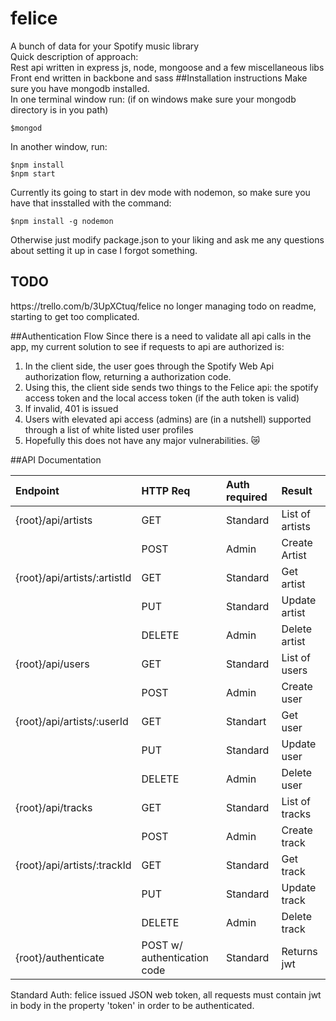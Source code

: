 # felice
A bunch of data for your Spotify music library <br>
Quick description of approach: <br>
Rest api written in express js, node, mongoose and a few miscellaneous libs <br>
Front end written in backbone and sass
##Installation instructions
Make sure you have mongodb installed. <br>
In one terminal window run: (if on windows make sure your mongodb directory is in you path)
```
$mongod
```
In another window, run:
```
$npm install
$npm start
```
Currently its going to start in dev mode with nodemon, so make sure you have that insstalled with the command:
```
$npm install -g nodemon
```
Otherwise just modify package.json to your liking and ask me any questions about setting it up in case I forgot something. <br>
<h2>TODO</h2>
https://trello.com/b/3UpXCtuq/felice
no longer managing todo on readme, starting to get too complicated.

##Authentication Flow
Since there is a need to validate all api calls in the app, my current solution to see if requests to api are authorized is:<br>
1. In the client side, the user goes through the Spotify Web Api authorization flow, returning a authorization code. <br>
2. Using this, the client side sends two things to the Felice api: the spotify access token and the local access token (if the  auth token is valid)<br>
4. If invalid, 401 is issued <br>
5. Users with elevated api access (admins) are (in a nutshell) supported through a list of white listed user profiles <br>
6. Hopefully this does not have any major vulnerabilities. :crying_cat_face:

##API Documentation

| Endpoint  | HTTP Req  | Auth required  | Result  |
|:-|:-|:-|:-|
|{root}/api/artists   |GET   |Standard   |List of artists   |
|   |POST   |Admin   |Create Artist   |
|{root}/api/artists/:artistId   |GET   |Standard   |Get artist    |
|   |PUT   |Standard   |Update artist   |
|   |DELETE   |Admin   |Delete artist   |
|{root}/api/users   |GET   |Standard   |List of users   |
|   |POST   |Admin   |Create user   |
|{root}/api/artists/:userId   |GET   |Standart   |Get user    |
|   |PUT   |Standard   |Update user   |
|   |DELETE   |Admin   |Delete user   |
|{root}/api/tracks   |GET   |Standard   |List of tracks   |
|   |POST   |Admin   |Create track   |
|{root}/api/artists/:trackId   |GET   |Standard   |Get track    |
|   |PUT   |Standard   |Update track   |
|   |DELETE   |Admin   |Delete track   |
|{root}/authenticate   |POST w/ authentication code   |Standard   |Returns jwt  |

Standard Auth: felice issued JSON web token, all requests must contain jwt in body in the property 'token' in order to be authenticated.
